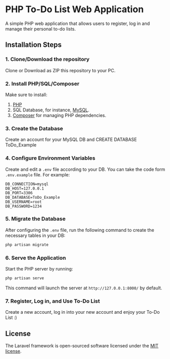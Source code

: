 # PHP To-Do List Web Application

A simple PHP web application that allows users to register, log in and manage their personal to-do lists.

## Installation Steps

### 1. Clone/Download the repository

Clone or Download as ZIP this repository to your PC.

### 2. Install PHP/SQL/Composer

Make sure to install:

1. [PHP](https://www.php.net/downloads.php)
2. SQL Database, for instance, [MySQL](https://dev.mysql.com/downloads/installer/).
3. [Composer](https://getcomposer.org/download/) for managing PHP dependencies.

### 3. Create the Database

Create an account for your MySQL DB and CREATE DATABASE ToDo_Example

### 4. Configure Environment Variables

Create and edit a ```.env``` file according to your DB. 
You can take the code form ```.env.example``` file. For example:
```
DB_CONNECTION=mysql
DB_HOST=127.0.0.1
DB_PORT=3306
DB_DATABASE=ToDo_Example
DB_USERNAME=root
DB_PASSWORD=1234
```
### 5. Migrate the Database

After configuring the ```.env``` file, run the following command to create the necessary tables in your DB:
```bash
php artisan migrate
```

### 6. Serve the Application

Start the PHP server by running:
```bash
php artisan serve
```
This command will launch the server at ```http://127.0.0.1:8000/``` by default.

### 7. Register, Log in, and Use To-Do List

Create a new account, log in into your new account and enjoy your To-Do List :)

## License

The Laravel framework is open-sourced software licensed under the [MIT license](https://opensource.org/license/MIT).
